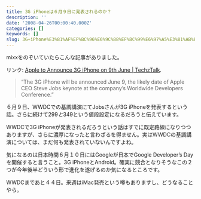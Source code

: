 ```yaml
---
title: 3G iPhoneは６月９日に発表されるのか？
description: ''
date: '2008-04-26T00:00:40.000Z'
categories: []
keywords: []
slug: 3G+iPhone%E3%81%AF%EF%BC%96%E6%9C%88%EF%BC%99%E6%97%A5%E3%81%AB%E7%99%BA%E8%A1%A8%E3%81%95%E3%82%8C%E3%82%8B%E3%81%AE%E3%81%8B%EF%BC%9F
---
```

mixxをのぞいていたらこんな記事がありました。

リンク: [Apple to Announce 3G iPhone on 9th June | TechzTalk](http://techztalk.com/techwebsite/node/588 "Apple to Announce 3G iPhone on 9th June | TechzTalk").

> “The 3G iPhone will be announced June 9, the likely date of Apple CEO Steve Jobs keynote at the company’s Worldwide Developers Conference.”

６月９日、WWDCでの基調講演にてJobsさんが3G iPhoneを発表するという話。さらに続けて$299と$349という値段設定になるだろうと伝えています。

WWDCで3G iPhoneが発表されるだろうという話はすでに既定路線になりつつありますが、さらに濃厚になったと言わざるを得ません。実はWWDCの基調講演については、まだ何も発表されていないんですよね。

気になるのは日本時間６月１０日にはGoogleが日本でGoogle Developer’s Dayを開催すると言うこと。3G iPhoneとAndroid。確実に競合となりそうなこの２つが今年後半どういう形で進化を遂げるのか気になるところです。

WWDCまであと４４日。来週はiMac発売という噂もありますし、どうなることやら。